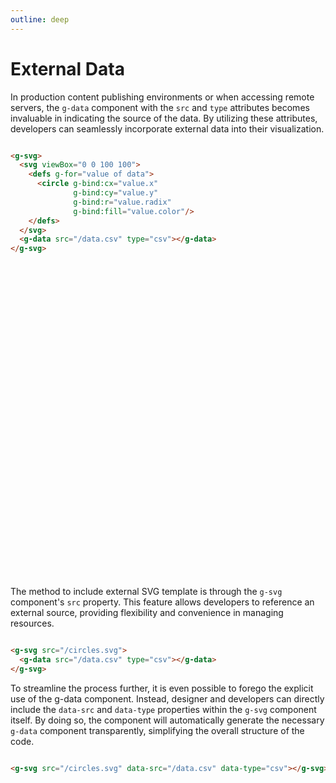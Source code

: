 ```yaml
---
outline: deep
---
```


# External Data

In production content publishing environments or when accessing remote servers, the `g-data`
component with the `src` and `type` attributes becomes invaluable in indicating the source of the
data. By utilizing these attributes, developers can seamlessly incorporate external data into their
visualization.

```html

<g-svg>
  <svg viewBox="0 0 100 100">
    <defs g-for="value of data">
      <circle g-bind:cx="value.x"
              g-bind:cy="value.y"
              g-bind:r="value.radix"
              g-bind:fill="value.color"/>
    </defs>
  </svg>
  <g-data src="/data.csv" type="csv"></g-data>
</g-svg>
```

<g-svg>
  <svg viewBox="0 0 100 100">
    <defs g-for="value of data">
      <circle g-bind:cx="value.x"
              g-bind:cy="value.y"
              g-bind:r="value.radix"
              g-bind:fill="value.color"/>
    </defs>
  </svg>
  <g-data src="/data.csv" type="csv"></g-data>
</g-svg>

The method to include external SVG template is through the `g-svg` component's `src` property. This
feature allows developers to reference an external source, providing flexibility and convenience in
managing resources.

```html

<g-svg src="/circles.svg">
  <g-data src="/data.csv" type="csv"></g-data>
</g-svg>
```

<g-svg src="/circles.svg">
  <g-data src="/data.csv" type="csv"></g-data>
</g-svg>

To streamline the process further, it is even possible to forego the explicit use of the g-data
component. Instead, designer and developers can directly include the `data-src` and `data-type`
properties within the `g-svg` component itself. By doing so, the component will automatically
generate the necessary `g-data` component transparently, simplifying the overall structure of the
code.

```html

<g-svg src="/circles.svg" data-src="/data.csv" data-type="csv"></g-svg>
```

<g-svg src="/circles.svg" data-src="/data.csv" data-type="csv"></g-svg>


